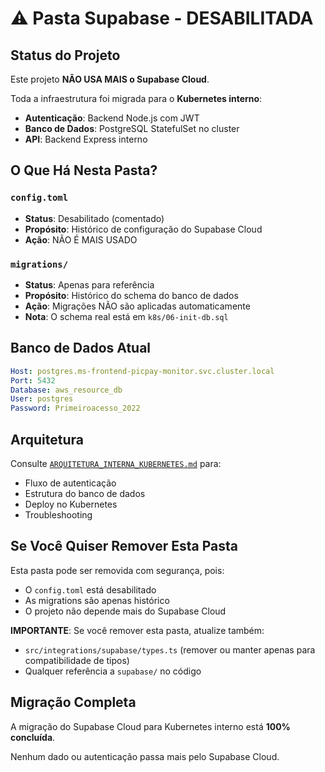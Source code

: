 # ⚠️ Pasta Supabase - DESABILITADA

## Status do Projeto

Este projeto **NÃO USA MAIS o Supabase Cloud**.

Toda a infraestrutura foi migrada para o **Kubernetes interno**:
- **Autenticação**: Backend Node.js com JWT
- **Banco de Dados**: PostgreSQL StatefulSet no cluster
- **API**: Backend Express interno

## O Que Há Nesta Pasta?

### `config.toml`
- **Status**: Desabilitado (comentado)
- **Propósito**: Histórico de configuração do Supabase Cloud
- **Ação**: NÃO É MAIS USADO

### `migrations/`
- **Status**: Apenas para referência
- **Propósito**: Histórico do schema do banco de dados
- **Ação**: Migrações NÃO são aplicadas automaticamente
- **Nota**: O schema real está em `k8s/06-init-db.sql`

## Banco de Dados Atual

```yaml
Host: postgres.ms-frontend-picpay-monitor.svc.cluster.local
Port: 5432
Database: aws_resource_db
User: postgres
Password: Primeiroacesso_2022
```

## Arquitetura

Consulte [`ARQUITETURA_INTERNA_KUBERNETES.md`](../ARQUITETURA_INTERNA_KUBERNETES.md) para:
- Fluxo de autenticação
- Estrutura do banco de dados
- Deploy no Kubernetes
- Troubleshooting

## Se Você Quiser Remover Esta Pasta

Esta pasta pode ser removida com segurança, pois:
- O `config.toml` está desabilitado
- As migrations são apenas histórico
- O projeto não depende mais do Supabase Cloud

**IMPORTANTE**: Se você remover esta pasta, atualize também:
- `src/integrations/supabase/types.ts` (remover ou manter apenas para compatibilidade de tipos)
- Qualquer referência a `supabase/` no código

## Migração Completa

A migração do Supabase Cloud para Kubernetes interno está **100% concluída**.

Nenhum dado ou autenticação passa mais pelo Supabase Cloud.
